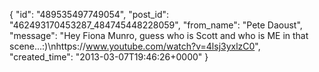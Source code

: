  {
   "id": "489535497749054",
   "post_id": "462493170453287_484745448228059",
   "from_name": "Pete Daoust",
   "message": "Hey Fiona Munro, guess who is Scott and who is ME in that scene...:)\nhttps://www.youtube.com/watch?v=4lsj3yxlzC0",
   "created_time": "2013-03-07T19:46:26+0000"
 }
